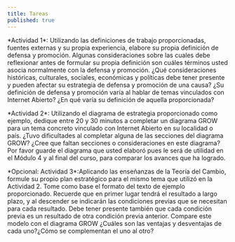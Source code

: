 ```yaml
---
title: Tareas
published: true
---
```


<p>*Actividad 1*: Utilizando las definiciones de trabajo proporcionadas, fuentes externas y su propia experiencia, elabore su propia definición de defensa y promoción. Algunas consideraciones sobre las cuales debe reflexionar antes de formular su propia definición son cuáles términos usted asocia normalmente con la defensa y promoción. ¿Qué consideraciones históricas, culturales, sociales, económicas y políticas debe tener presente y pueden afectar su estrategia de defensa y promoción de una causa? ¿Su definición de defensa y promoción varía al hablar de temas vinculados con Internet Abierto? ¿En qué varía su definición de aquella proporcionada? </p>

<p>*Actividad 2*: Utilizando el diagrama de estrategia proporcionado como ejemplo, dedique entre 20 y 30 minutos a completar un diagrama GROW para un tema concreto vinculado con Internet Abierto en su localidad o país. ¿Tuvo dificultades al completar alguna de las secciones del diagrama GROW? ¿Cree que faltan secciones o consideraciones en este diagrama? Por favor guarde el diagrama que usted elaboró pues le será de utilidad en el  Módulo 4 y al final del curso, para comparar los avances que ha logrado.</p>

<p>*Opcional: Actividad 3*:Aplicando las enseñanzas de la Teoría del Cambio, formule su propio plan estratégico para el mismo tema que utilizó en la Actividad 2. Tome como base el formato del texto de ejemplo proporcionado. Recuerde que en primer lugar tendrá el resultado a largo plazo, y al descender se indicarán las condiciones previas que se necesitan para cada resultado. Debe tener presente también que cada condición previa es un resultado de otra condición previa anterior. Compare este modelo con el diagrama GROW ¿Cuáles son las ventajas y desventajas de cada uno?¿Cómo se complementan el uno al otro?</p>

